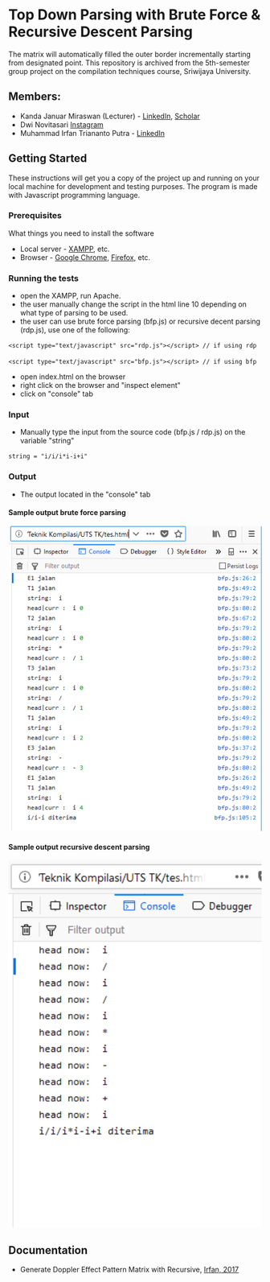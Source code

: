 # Top Down Parsing with Brute Force & Recursive Descent Parsing

The matrix will automatically filled the outer border incrementally starting from designated point. This repository is archived from the 5th-semester group project on the compilation techniques course, Sriwijaya University.

## Members:

* Kanda Januar Miraswan (Lecturer) - [LinkedIn](https://www.linkedin.com/in/kandajm/), [Scholar](https://scholar.google.com/citations?user=4Bwuql8AAAAJ&hl=en)
* Dwi Novitasari [Instagram](https://www.instagram.com/dwinovi.s/)
* Muhammad Irfan Triananto Putra - [LinkedIn](https://www.linkedin.com/in/trianantoputra/)


## Getting Started

These instructions will get you a copy of the project up and running on your local machine for development and testing purposes. The program is made with Javascript programming language.

### Prerequisites

What things you need to install the software

* Local server - [XAMPP](https://www.apachefriends.org/index.html), etc.
* Browser - [Google Chrome](https://www.google.com/chrome/), [Firefox](https://www.mozilla.org/en-US/firefox/new/), etc.

### Running the tests

* open the XAMPP, run Apache.
* the user manually change the script in the html line 10 depending on what type of parsing to be used.
* the user can use brute force parsing (bfp.js) or recursive decent parsing (rdp.js), use one of the following:

```
<script type="text/javascript" src="rdp.js"></script> // if using rdp

<script type="text/javascript" src="bfp.js"></script> // if using bfp
```

* open index.html on the browser
* right click on the browser and "inspect element"
* click on "console" tab

### Input

* Manually type the input from the source code (bfp.js / rdp.js) on the variable "string"

```
string = "i/i/i*i-i+i"
```

### Output

* The output located in the "console" tab

#### Sample output brute force parsing

<p align="center">
  <img src="bfp.PNG" alt="output" width="738">
</p>

#### Sample output recursive descent parsing

<p align="center">
  <img src="rdp.PNG" alt="output" width="738">
</p>

## Documentation
* Generate Doppler Effect Pattern Matrix with Recursive, [Irfan, 2017](https://github.com/trianantoputra/doppler-effect-pattern/blob/master/Generate%20Doppler%20Effect%20Pattern%20Matrix%20with%20Recursive.pdf)